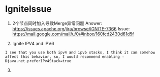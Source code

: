 # IgniteIssue
1. 2个节点同时加入导致Merge异常问题
Answer: https://issues.apache.org/jira/browse/IGNITE-7366
Issue:  https://mail.google.com/mail/u/0/#inbox/160fcd2430d61d5f

2. Ignite IPV4 and IPV6
```
I see that you use both ipv4 and ipv6 stacks, I think it can somehow affect this behavior, so, I would recommend enabling -Djava.net.preferIPv4Stack=true 
```

3.
